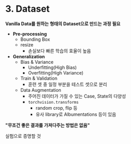 # 3. Dataset

**Vanilla Data를 원하는 형태의 Dataset으로 만드는 과정 필요**

- **Pre-processing**
  - Bounding Box
  - resize
    - 손실보다 빠른 학습의 효율이 높음
- **Generalization**
  - Bias & Variance
    - Underfitting(High Bias)
    - Overfitting(High Variance)
  - Train & Validation
    - 훈련 셋 중 일정 부분을 테스트 셋으로 분리
  - Data Augmentation
    - 주어진 데이터가 가질 수 있는 Case, State의 다양성
    - `torchvision.transforms`
      - random crop, flip 등
      - 유사 library로 Albumentations 등이 있음





**"무조건 좋은 결과를 가져다주는 방법은 없음"**

실험으로 증명할 것
